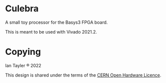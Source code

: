 # Culebra

A small toy processor for the Basys3 FPGA board.

This is meant to be used with Vivado 2021.2.


# Copying

Ian Tayler ® 2022

This design is shared under the terms of the [CERN Open Hardware Licence](/LICENSE.txt).


